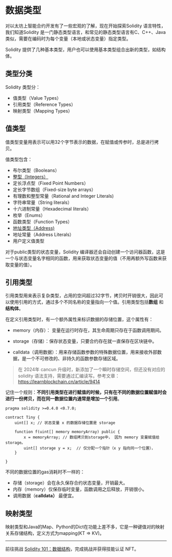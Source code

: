 # 数据类型

对以太坊上智能合约开发有了一些宏观的了解，现在开始探索Solidity 语言特性，我们知道Solidity 是一门静态类型语言，和常见的静态类型语言有C、C++、Java类似，需要在编码时为每个变量（本地或状态变量）指定类型。

Solidity 提供了几种基本类型，用户也可以使用基本类型组合出新的类型，如结构体。

## 类型分类

Solidity 类型分：

* 值类型（Value Types） 
* 引用类型（Reference Types）
* 映射类型（Mapping Types）

## 值类型

值类型变量用表示可以用32个字节表示的数据，在赋值或传参时，总是进行拷贝。

值类型包含：
 * 布尔类型（Booleans）
 * [整型（Integers）](./4_int.md)
 * 定长浮点型（Fixed Point Numbers）
 * 定长字节数组（Fixed-size byte arrays）
 * 有理数和整型常量（Rational and Integer Literals) 
 * 字符串常量（String literals）
 * 十六进制常量（Hexadecimal literals）
 * 枚举（Enums）
 * 函数类型（Function Types）
 * [地址类型（Address)](./5_address.md) 
 * 地址常量（Address Literals）
 * 用户定义值类型



对于public类型的状态变量，Solidity 编译器还会自动创建一个访问器函数，这是一个与状态变量名字相同的函数，用来获取状态变量的值（不用再额外写函数来获取变量的值）。



## 引用类型

引用类型用来表示复杂类型，占用的空间超过32字节，拷贝时开销很大，因此可以使用引用的方式，通过多个不同名称的变量指向一个值。引用类型包括**数组** 和**结构体**。

在定义引用类型时，有一个额外属性来标识数据的存储位置，这个属性有：

* memory（内存）： 变量在运行时存在，其生命周期只存在于函数调用期间。

* storage（存储）：保存状态变量，只要合约存在就一直保存在区块链中。

* calldata（调用数据）：用来存储函数参数的特殊数据位置，用来接收外部数据，是一个不可修改的、非持久的函数参数存储区域。

> 在 2024年 cancun 升级时，新添加了一个瞬时存储空间，但还没有对应的 solidity 语法支持，需要通过汇编读写。参考文章：https://learnblockchain.cn/article/9414



记住一个规则：**不同引用类型在进行赋值的时候，只有在不同的数据位置赋值时会进行一份拷贝，而在同一数据位置内通常是增加一个引用**。

```solidity
pragma solidity >=0.4.0 <0.7.0;

contract Tiny {
    uint[] x; // 状态变量 x 的数据存储位置是 storage

    function f(uint[] memory memoryArray) public {
        x = memoryArray; // 数组拷贝到storage中， 因为 memory 变量赋值给 storage。
        uint[] storage y = x;  // 仅分配一个指针（x y 指向同一个位置），
    }

}
```



不同的数据位置的gas消耗时不一样的：

- 存储（storage）会在永久保存合约状态变量，开销最大。
- 内存（memory）仅保存临时变量，函数调用之后释放，开销很小。
- 调用数据（**calldata）** 最便宜。



## 映射类型

映射类型和Java的Map、Python的Dict在功能上差不多，它是一种键值对的映射关系存储结构，定义方式为mapping(KT => KV)。

---
前往挑战 [Solidity 101：数据结构](https://decert.me/quests/c3e4fda2-d6b9-4c49-ba12-c1d56bc4a0ea)，完成挑战并获得技能认证 NFT。




